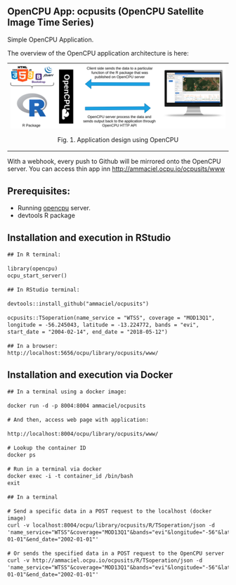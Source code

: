 OpenCPU App: ocpusits (OpenCPU Satellite Image Time Series)
------------------

Simple OpenCPU Application. 

The overview of the OpenCPU application architecture is here:

<table width="700" border="0">
<tr>
<td align="center" valign="center">
<img src="inst/extdata/figures/opencpu-design.png" alt="Fig. 1. Application design using OpenCPU" />
<p class="caption">
Fig. 1. Application design using OpenCPU
</p>
</td>
</tr>
</table>

With a webhook, every push to Github will be mirrored onto the OpenCPU server. You can access thin app inn http://ammaciel.ocpu.io/ocpusits/www 


## Prerequisites:

- Running [opencpu](https://www.opencpu.org/) server.
- devtools R package

## Installation and execution in RStudio

    ## In R terminal:

    library(opencpu)
    ocpu_start_server()

    ## In RStudio terminal:
    
    devtools::install_github("ammaciel/ocpusits")

    ocpusits::TSoperation(name_service = "WTSS", coverage = "MOD13Q1", longitude = -56.245043, latitude = -13.224772, bands = "evi", start_date = "2004-02-14", end_date = "2018-05-12")
    
    ## In a browser:
    http://localhost:5656/ocpu/library/ocpusits/www/

## Installation and execution via Docker

    ## In a terminal using a docker image:
    
    docker run -d -p 8004:8004 ammaciel/ocpusits

    # And then, access web page with application:
    
    http://localhost:8004/ocpu/library/ocpusits/www/

    # Lookup the container ID
    docker ps

    # Run in a terminal via docker
    docker exec -i -t container_id /bin/bash
    exit

    ## In a terminal 
    
    # Send a specific data in a POST request to the localhost (docker image)
    curl -v localhost:8004/ocpu/library/ocpusits/R/TSoperation/json -d 'name_service="WTSS"&coverage="MOD13Q1"&bands="evi"&longitude="-56"&latitude="-12"&start_date="2001-01-01"&end_date="2002-01-01"'

    # Or sends the specified data in a POST request to the OpenCPU server
    curl -v http://ammaciel.ocpu.io/ocpusits/R/TSoperation/json -d 'name_service="WTSS"&coverage="MOD13Q1"&bands="evi"&longitude="-56"&latitude="-12"&start_date="2001-01-01"&end_date="2002-01-01"'

